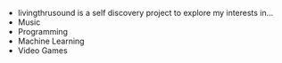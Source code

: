 - livingthrusound is a self discovery project to explore my interests in...
- Music
- Programming
- Machine Learning
- Video Games

<!---
livingthrusound/livingthrusound is a ✨ special ✨ repository because its `README.md` (this file) appears on your GitHub profile.
You can click the Preview link to take a look at your changes.
--->
